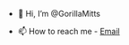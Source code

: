 - 👋 Hi, I’m @GorillaMitts

- 📫 How to reach me - [Email](mailto:cdyal@gorillaware.io)

<!---
GorillaMitts/GorillaMitts is a ✨ special ✨ repository because its `README.md` (this file) appears on your GitHub profile.
You can click the Preview link to take a look at your changes.
--->
